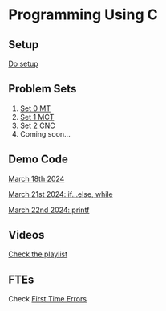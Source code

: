 <h1>Programming Using C</h1>

<h2>Setup</h2>
<p><a href="setup/" target="_blank" rel="noopener noreferrer">Do setup</a></p>

<h2>Problem Sets</h2>
<ol>
  <li><a href="psets/0/" target="_blank" rel="noopener noreferrer">Set 0 MT</a></li>
  <li><a href="psets/1/" target="_blank" rel="noopener noreferrer">Set 1 MCT</a></li>
  <li><a href="psets/2/" target="_blank" rel="noopener noreferrer">Set 2 CNC</a></li>
  <li>Coming soon...</li>
</ol>

<h2>Demo Code</h2>
<p><a href="demo-code/2024-03-18/" target="_blank" rel="noopener noreferrer">March 18th 2024</a></p>
<p><a href="demo-code/2024-03-21/" target="_blank" rel="noopener noreferrer">March 21st 2024: if...else, while</a></p>
<p><a href="demo-code/2024-03-22/" target="_blank" rel="noopener noreferrer">March 22nd 2024: printf</a></p>

<h2>Videos</h2>
<p><a href="https://youtube.com/playlist?list=PL2JHjjegWZ1ROCsHbAMhRifS5eoGiP9YE&i=ESsdyVmo_uuHcgj1" target="_blank" rel="noopener noreferrer">Check the playlist</a></p>

<h2>FTEs</h2>
<p>Check <a href="ftes/" target="_blank" rel="noopener noreferrer">First Time Errors</a></p>
